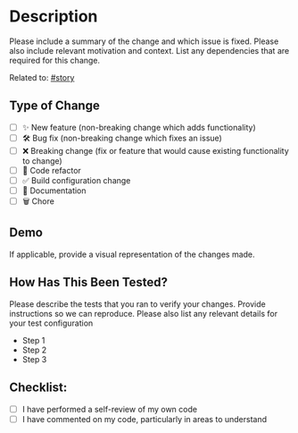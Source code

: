 # Description

Please include a summary of the change and which issue is fixed. Please also include relevant motivation and context. List any dependencies that are required for this change.

Related to: [#story](https://linear.app/pablito/issue/board/task)

## Type of Change

<!-- Put an `x` in all the boxes that apply: -->

- [ ] ✨ New feature (non-breaking change which adds functionality)
- [ ] 🛠️ Bug fix (non-breaking change which fixes an issue)
- [ ] ❌ Breaking change (fix or feature that would cause existing functionality to change)
- [ ] 🧹 Code refactor
- [ ] ✅ Build configuration change
- [ ] 📝 Documentation
- [ ] 🗑️ Chore

## Demo

If applicable, provide a visual representation of the changes made.

## How Has This Been Tested?

Please describe the tests that you ran to verify your changes. Provide instructions so we can reproduce. Please also list any relevant details for your test configuration

- Step 1
- Step 2
- Step 3

## Checklist:

- [ ] I have performed a self-review of my own code
- [ ] I have commented on my code, particularly in areas to understand
